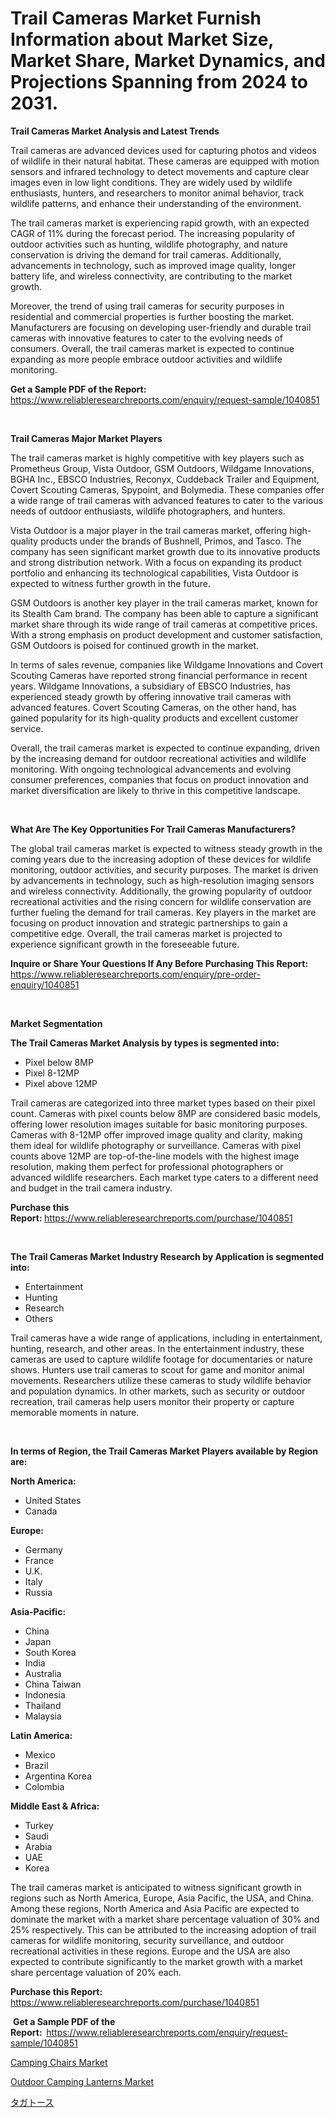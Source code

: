<p><h1>Trail Cameras Market Furnish Information about Market Size, Market Share, Market Dynamics, and Projections Spanning from 2024 to 2031.</h1></p><p><strong>Trail Cameras Market Analysis and Latest Trends</strong></p>
<p><p>Trail cameras are advanced devices used for capturing photos and videos of wildlife in their natural habitat. These cameras are equipped with motion sensors and infrared technology to detect movements and capture clear images even in low light conditions. They are widely used by wildlife enthusiasts, hunters, and researchers to monitor animal behavior, track wildlife patterns, and enhance their understanding of the environment.</p><p>The trail cameras market is experiencing rapid growth, with an expected CAGR of 11% during the forecast period. The increasing popularity of outdoor activities such as hunting, wildlife photography, and nature conservation is driving the demand for trail cameras. Additionally, advancements in technology, such as improved image quality, longer battery life, and wireless connectivity, are contributing to the market growth.</p><p>Moreover, the trend of using trail cameras for security purposes in residential and commercial properties is further boosting the market. Manufacturers are focusing on developing user-friendly and durable trail cameras with innovative features to cater to the evolving needs of consumers. Overall, the trail cameras market is expected to continue expanding as more people embrace outdoor activities and wildlife monitoring.</p></p>
<p><strong>Get a Sample PDF of the Report:&nbsp;</strong> <a href="https://www.reliableresearchreports.com/enquiry/request-sample/1040851">https://www.reliableresearchreports.com/enquiry/request-sample/1040851</a></p>
<p>&nbsp;</p>
<p><strong>Trail Cameras Major Market Players</strong></p>
<p><p>The trail cameras market is highly competitive with key players such as Prometheus Group, Vista Outdoor, GSM Outdoors, Wildgame Innovations, BGHA Inc., EBSCO Industries, Reconyx, Cuddeback Trailer and Equipment, Covert Scouting Cameras, Spypoint, and Bolymedia. These companies offer a wide range of trail cameras with advanced features to cater to the various needs of outdoor enthusiasts, wildlife photographers, and hunters.</p><p>Vista Outdoor is a major player in the trail cameras market, offering high-quality products under the brands of Bushnell, Primos, and Tasco. The company has seen significant market growth due to its innovative products and strong distribution network. With a focus on expanding its product portfolio and enhancing its technological capabilities, Vista Outdoor is expected to witness further growth in the future.</p><p>GSM Outdoors is another key player in the trail cameras market, known for its Stealth Cam brand. The company has been able to capture a significant market share through its wide range of trail cameras at competitive prices. With a strong emphasis on product development and customer satisfaction, GSM Outdoors is poised for continued growth in the market.</p><p>In terms of sales revenue, companies like Wildgame Innovations and Covert Scouting Cameras have reported strong financial performance in recent years. Wildgame Innovations, a subsidiary of EBSCO Industries, has experienced steady growth by offering innovative trail cameras with advanced features. Covert Scouting Cameras, on the other hand, has gained popularity for its high-quality products and excellent customer service.</p><p>Overall, the trail cameras market is expected to continue expanding, driven by the increasing demand for outdoor recreational activities and wildlife monitoring. With ongoing technological advancements and evolving consumer preferences, companies that focus on product innovation and market diversification are likely to thrive in this competitive landscape.</p></p>
<p>&nbsp;</p>
<p><strong>What Are The Key Opportunities For Trail Cameras Manufacturers?</strong></p>
<p><p>The global trail cameras market is expected to witness steady growth in the coming years due to the increasing adoption of these devices for wildlife monitoring, outdoor activities, and security purposes. The market is driven by advancements in technology, such as high-resolution imaging sensors and wireless connectivity. Additionally, the growing popularity of outdoor recreational activities and the rising concern for wildlife conservation are further fueling the demand for trail cameras. Key players in the market are focusing on product innovation and strategic partnerships to gain a competitive edge. Overall, the trail cameras market is projected to experience significant growth in the foreseeable future.</p></p>
<p><strong>Inquire or Share Your Questions If Any Before Purchasing This Report:</strong> <a href="https://www.reliableresearchreports.com/enquiry/pre-order-enquiry/1040851">https://www.reliableresearchreports.com/enquiry/pre-order-enquiry/1040851</a></p>
<p>&nbsp;</p>
<p><strong>Market Segmentation</strong></p>
<p><strong>The Trail Cameras Market Analysis by types is segmented into:</strong></p>
<p><ul><li>Pixel below 8MP</li><li>Pixel 8-12MP</li><li>Pixel above 12MP</li></ul></p>
<p><p>Trail cameras are categorized into three market types based on their pixel count. Cameras with pixel counts below 8MP are considered basic models, offering lower resolution images suitable for basic monitoring purposes. Cameras with 8-12MP offer improved image quality and clarity, making them ideal for wildlife photography or surveillance. Cameras with pixel counts above 12MP are top-of-the-line models with the highest image resolution, making them perfect for professional photographers or advanced wildlife researchers. Each market type caters to a different need and budget in the trail camera industry.</p></p>
<p><strong>Purchase this Report:&nbsp;</strong><a href="https://www.reliableresearchreports.com/purchase/1040851">https://www.reliableresearchreports.com/purchase/1040851</a></p>
<p>&nbsp;</p>
<p><strong>The Trail Cameras Market Industry Research by Application is segmented into:</strong></p>
<p><ul><li>Entertainment</li><li>Hunting</li><li>Research</li><li>Others</li></ul></p>
<p><p>Trail cameras have a wide range of applications, including in entertainment, hunting, research, and other areas. In the entertainment industry, these cameras are used to capture wildlife footage for documentaries or nature shows. Hunters use trail cameras to scout for game and monitor animal movements. Researchers utilize these cameras to study wildlife behavior and population dynamics. In other markets, such as security or outdoor recreation, trail cameras help users monitor their property or capture memorable moments in nature.</p></p>
<p>&nbsp;</p>
<p><strong>In terms of Region, the Trail Cameras Market Players available by Region are:</strong></p>
<p>
    <p> <strong> North America: </strong>
        <ul>
            <li>United States</li>
            <li>Canada</li>
        </ul>
        </p> 
    <p> <strong> Europe: </strong>
        <ul>
            <li>Germany</li>
            <li>France</li>
            <li>U.K.</li>
            <li>Italy</li>
            <li>Russia</li>
        </ul>
        </p> 
    <p> <strong> Asia-Pacific: </strong>
        <ul>
            <li>China</li>
            <li>Japan</li>
            <li>South Korea</li>
            <li>India</li>
            <li>Australia</li>
            <li>China Taiwan</li>
            <li>Indonesia</li>
            <li>Thailand</li>
            <li>Malaysia</li>
        </ul>
        </p> 
    <p> <strong> Latin America: </strong>
        <ul>
            <li>Mexico</li>
            <li>Brazil</li>
            <li>Argentina Korea</li>
            <li>Colombia</li>
        </ul>
        </p> 
    <p> <strong> Middle East & Africa: </strong>
        <ul>
            <li>Turkey</li>
            <li>Saudi</li>
            <li>Arabia</li>
            <li>UAE</li>
            <li>Korea</li>
        </ul>
    </p>
    </p>
<p><p>The trail cameras market is anticipated to witness significant growth in regions such as North America, Europe, Asia Pacific, the USA, and China. Among these regions, North America and Asia Pacific are expected to dominate the market with a market share percentage valuation of 30% and 25% respectively. This can be attributed to the increasing adoption of trail cameras for wildlife monitoring, security surveillance, and outdoor recreational activities in these regions. Europe and the USA are also expected to contribute significantly to the market growth with a market share percentage valuation of 20% each.</p></p>
<p><strong>Purchase this Report: </strong><a href="https://www.reliableresearchreports.com/purchase/1040851">https://www.reliableresearchreports.com/purchase/1040851</a></p>
<p>&nbsp;<strong>Get a Sample PDF of the Report:&nbsp;&nbsp;</strong><a href="https://www.reliableresearchreports.com/enquiry/request-sample/1040851">https://www.reliableresearchreports.com/enquiry/request-sample/1040851</a></p>
<p><strong></strong></p>
<p><p><a href="https://github.com/pgtimber/Market-Research-Report-List-1/blob/main/camping-chairs-market.md">Camping Chairs Market</a></p><p><a href="https://github.com/lataunyatinikmelvin59ilbd0dv/Market-Research-Report-List-1/blob/main/outdoor-camping-lanterns-market.md">Outdoor Camping Lanterns Market</a></p><p><a href="https://medium.com/@jodyomenick9056/%E3%82%BF%E3%82%AC%E3%83%88%E3%83%BC%E3%82%B9%E5%B8%82%E5%A0%B4-%E7%A8%AE%E9%A1%9E-%E7%94%A8%E9%80%94-%E5%9C%B0%E7%90%86%E3%81%AB%E3%82%88%E3%82%8B%E5%8C%85%E6%8B%AC%E7%9A%84%E8%A9%95%E4%BE%A1-4603469c47ce">タガトース</a></p></p>